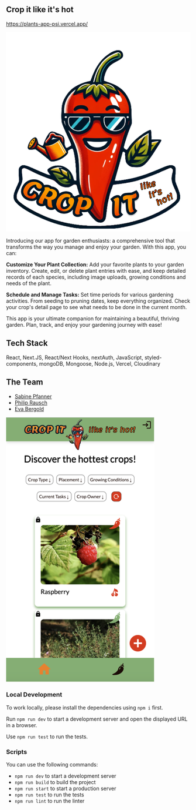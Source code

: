 ## Crop it like it's hot

https://plants-app-psi.vercel.app/

![Image](/public/icons/logo.png)

Introducing our app for garden enthusiasts: a comprehensive tool that transforms the way you manage and enjoy your garden. With this app, you can:

**Customize Your Plant Collection:** Add your favorite plants to your garden inventory. Create, edit, or delete plant entries with ease, and keep detailed records of each species, including image uploads, growing conditions and needs of the plant.

**Schedule and Manage Tasks:** Set time periods for various gardening activities. From seeding to pruning dates, keep everything organized. Check your crop's detail page to see what needs to be done in the current month.

This app is your ultimate companion for maintaining a beautiful, thriving garden. Plan, track, and enjoy your gardening journey with ease!

## Tech Stack

React, Next.JS, React/Next Hooks, nextAuth, JavaScript, styled-components, mongoDB, Mongoose, Node.js, Vercel, Cloudinary

## The Team

- [Sabine Pfanner](https://github.com/SabinePfanner)
- [Philip Rausch](https://github.com/philrwebdev)
- [Eva Bergold](https://github.com/evabergold)

![Image](/public/images/screenshot.png)

### Local Development

To work locally, please install the dependencies using `npm i` first.

Run `npm run dev` to start a development server and open the displayed URL in a browser.

Use `npm run test` to run the tests.

### Scripts

You can use the following commands:

- `npm run dev` to start a development server
- `npm run build` to build the project
- `npm run start` to start a production server
- `npm run test` to run the tests
- `npm run lint` to run the linter
